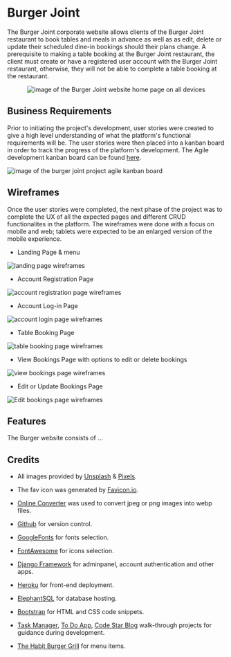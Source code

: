 # Burger Joint 
The Burger Joint corporate website allows clients of the Burger Joint restaurant to book tables and meals in advance as well as as edit, delete or update their scheduled dine-in bookings should their plans change.  A prerequisite to making a table booking at the Burger Joint restaurant, the client must create or have a registered user account with the Burger Joint restaurant, otherwise, they will not be able to complete a table booking at the restaurant.   
<p align="center">
<img src="https://res.cloudinary.com/dugcwv1mf/image/upload/v1697634827/Project%201/Screenshot_2023-10-18_at_2.13.27_PM_ssb4qh.png" width="auto" height="auto" alt="image of the Burger Joint website home page on all devices"></p>

## Business Requirements
Prior to initiating the project's development, user stories were created to give a high level understanding of what the platform's functional requirements will be. The user stories were then placed into a kanban board in order to track the progress of the platform's development.  The Agile development kanban board can be found [here](https://github.com/users/Xalil404/projects/3/views/1).

<img src="https://res.cloudinary.com/dugcwv1mf/image/upload/v1697633908/Project%201/Screenshot_2023-10-18_at_1.57.42_PM_xtzgm7.png" width="auto" height="auto" alt="image of the burger joint project agile kanban board">

## Wireframes
Once the user stories were completed, the next phase of the project was to complete the UX of all the expected pages and different CRUD functionalites in the platform.  The wireframes were done with a focus on mobile and web; tablets were expected to be an enlarged version of the mobile experience. 

* Landing Page & menu

<img src="https://res.cloudinary.com/dugcwv1mf/image/upload/v1697634337/Project%201/Screenshot_2023-10-18_at_2.04.01_PM_coxmva.png" width="auto" height="auto" alt="landing page wireframes"> 

* Account Registration Page

<img src="https://res.cloudinary.com/dugcwv1mf/image/upload/v1697634429/Project%201/Screenshot_2023-10-18_at_2.04.16_PM_mxsm6v.png" width="auto" height="auto" alt="account registration page wireframes"> 

* Account Log-in Page

<img src="https://res.cloudinary.com/dugcwv1mf/image/upload/v1697634486/Project%201/Screenshot_2023-10-18_at_2.04.27_PM_sqrl8t.png" width="auto" height="auto" alt="account login page wireframes"> 

* Table Booking Page

<img src="https://res.cloudinary.com/dugcwv1mf/image/upload/v1697634559/Project%201/Screenshot_2023-10-18_at_2.04.37_PM_rldw23.png" width="auto" height="auto" alt="table booking page wireframes"> 

* View Bookings Page with options to edit or delete bookings

<img src="https://res.cloudinary.com/dugcwv1mf/image/upload/v1697634628/Project%201/Screenshot_2023-10-18_at_2.04.52_PM_hudysn.png" width="auto" height="auto" alt="view bookings page wireframes"> 

* Edit or Update Bookings Page

<img src="https://res.cloudinary.com/dugcwv1mf/image/upload/v1697634686/Project%201/Screenshot_2023-10-18_at_2.05.04_PM_lj8dll.png" width="auto" height="auto" alt="Edit bookings page wireframes"> 

## Features 
The Burger website consists of ...

## Credits
* All images provided by [Unsplash](https://unsplash.com/) & [Pixels](https://www.pexels.com/).

* The fav icon was generated by [Favicon.io](https://favicon.io/).

* [Online Converter](https://www.online-convert.com/) was used to convert jpeg or png images into webp files.

* [Github](https://github.com/) for version control.

* [GoogleFonts](https://fonts.google.com/) for fonts selection.

* [FontAwesome](https://fontawesome.com/) for icons selection.

* [Django Framework](https://www.djangoproject.com/) for adminpanel, account authentication and other apps.

* [Heroku](https://www.heroku.com/) for front-end deployment.

* [ElephantSQL](https://www.elephantsql.com/) for database hosting. 

* [Bootstrap](https://getbootstrap.com/) for HTML and CSS code snippets.

* [Task Manager](https://zadachamanager-d3722b3cb1b7.herokuapp.com/), [To Do App](https://todoprilozheniya-b8e10f9f2dc1.herokuapp.com/), [Code Star Blog](https://helloblog-eb1bdbb756c3.herokuapp.com/) walk-through projects for guidance during development. 

* [The Habit Burger Grill](https://www.habitburger.com/) for menu items. 